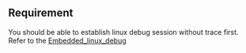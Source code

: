 ## Requirement

You should be able to establish linux debug session without trace first. Refer to the [Embedded_linux_debug](https://github.com/wchen258/lauterbach-log/blob/master/debug_linux/Embedded_Linux_debug.md)
